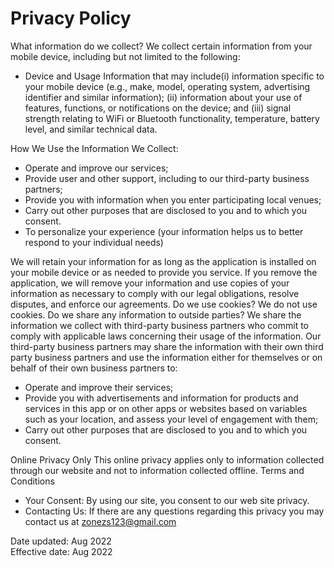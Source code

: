# Privacy Policy

What information do we collect?
We collect certain information from your mobile device, including but not limited to the following:

* Device and Usage Information that may include(i) information specific to your mobile device (e.g., make, model, operating system, advertising identifier and similar information); (ii) information about your use of features, functions, or notifications on the device; and (iii) signal strength relating to WiFi or Bluetooth functionality, temperature, battery level, and similar technical data.

How We Use the Information We Collect:

* Operate and improve our services;
* Provide user and other support, including to our third-party business partners;
* Provide you with information when you enter participating local venues;
* Carry out other purposes that are disclosed to you and to which you consent.
* To personalize your experience
(your information helps us to better respond to your individual needs)

We will retain your information for as long as the application is installed on your mobile device or as needed to provide you service. If you remove the application, we will remove your information and use copies of your information as necessary to comply with our legal obligations, resolve disputes, and enforce our agreements.
Do we use cookies?
We do not use cookies.
Do we share any information to outside parties?
We share the information we collect with third-party business partners who commit to comply with applicable laws concerning their usage of the information. Our third-party business partners may share the information with their own third party business partners and use the information either for themselves or on behalf of their own business partners to:

* Operate and improve their services;
* Provide you with advertisements and information for products and services in this app or on other apps or websites based on variables such as your location, and assess your level of engagement with them;
* Carry out other purposes that are disclosed to you and to which you consent.

Online Privacy Only
This online privacy applies only to information collected through our website and not to information collected offline.
Terms and Conditions

* Your Consent: By using our site, you consent to our web site privacy.
* Contacting Us: If there are any questions regarding this privacy you may contact us at zonezs123@gmail.com

Date updated: Aug 2022
<br>
Effective date: Aug 2022
